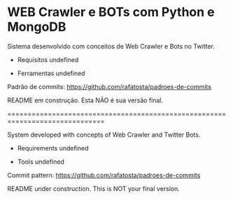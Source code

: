# WEB Crawler e BOTs com Python e MongoDB

Sistema desenvolvido com conceitos de Web Crawler e Bots no Twitter.

- Requisitos
  undefined

- Ferramentas
  undefined

Padrão de commits: https://github.com/rafatosta/padroes-de-commits

README em construção. Esta NÃO é sua versão final. 

==============================================================================

System developed with concepts of Web Crawler and Twitter Bots.

- Requirements
  undefined

- Tools
  undefined

Commit pattern: https://github.com/rafatosta/padroes-de-commits

README under construction. This is NOT your final version.
